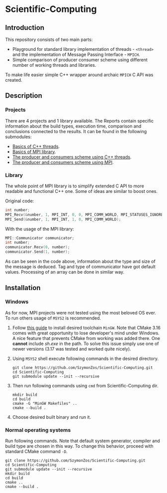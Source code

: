 # Scientific-Computing

## Introduction

This repository consists of two main parts:

* Playground for standard library implementation of threads - ```<thread>```
and the implementation of Message Passing Interface - ```MPICH```.
* Simple comparison of producer consumer scheme using different number of
working threads and libraries.

To make life easier simple C++ wrapper around archaic ```MPICH``` C API was
created.

## Description

### Projects

There are 4 projects and 1 library available. The Reports contain specific
information about the build types, execution time, comparison and conclusions
connected to the results. It can be found in the following submodules:

* [Basics of C++ threads](BasicCppThreads/Report.md).
* [Basics of MPI library](BasicMpi/Report.md).
* [The producer and consumers scheme using C++
  threads](ProducerConsumer/Threads/Report.md).
* [The producer and consumers scheme using
  MPI](ProducerConsumer/Mpi/Report.md).

### Library

The whole point of MPI library is to simplify extended C API to more readable
and functional C++ one. Some of ideas are similar to boost ones.

Original code:

```c
int number;
MPI_Recv(&number, 1, MPI_INT, 0, 0, MPI_COMM_WORLD, MPI_STATUSES_IGNORE);
MPI_Send(&number, 1, MPI_INT, 1, 0, MPI_COMM_WORLD);
```

With the usage of the MPI library:

```cpp
MPI::Communicator communicator;
int number;
communicator.Recv(0, number);
communicator.Send(1, number);
```

As can be seen in the code above, information about the type and size of the
message is deduced. Tag and type of communicator have got default values.
Processing of an array can be done in similar way.

## Installation 

### Windows 

As for now, MPI projects were not tested using the most beloved OS ever. 
To run others usage of ```MSYS2``` is recommended. 

1. Follow [this 
guide](https://github.com/orlp/dev-on-windows/wiki/Installing-GCC--&-MSYS2)
to install desired toolchain ```MinGW```. Note that CMake 3.16 comes with great
opportunity to lose developer's mind under Windows. A nice feature that prevents
CMake from working was added there. One **cannot** include *sh.exe* in the path.
To solve this issue simply use one of newer versions (3.17 was tested and
worked quite nicely).

2. Using ```MSYS2``` shell execute following commands in the desired directory.
   ```shell script
   git clone https://github.com/SzymonZos/Scientific-Computing.git
   cd Scientific-Computing
   git submodule update --init --recursive
   ```

3. Then run following commands using ```cmd``` from Scientific-Computing dir.
   ```shell script
   mkdir build
   cd build
   cmake -G "MinGW Makefiles" ..
   cmake --build . 
   ```

4. Choose desired built binary and run it.

### Normal operating systems

Run following commands. Note that default system generator, compiler and build
type are chosen in this way. To change this behavior, proceed with standard 
CMake command ```-D```.

```shell script
git clone https://github.com/SzymonZos/Scientific-Computing.git
cd Scientific-Computing
git submodule update --init --recursive
mkdir build
cd build
cmake ..
cmake --build . 
```